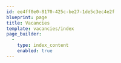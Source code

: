 ```yaml
---
id: ee4ff0e0-8170-425c-be27-1de5c3ec4e2f
blueprint: page
title: Vacancies
template: vacancies/index
page_builder:
  -
    type: index_content
    enabled: true
---
```

